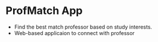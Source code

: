 # ProfMatch App

- Find the best match professor based on study interests.
- Web-based applicaion to connect with professor
